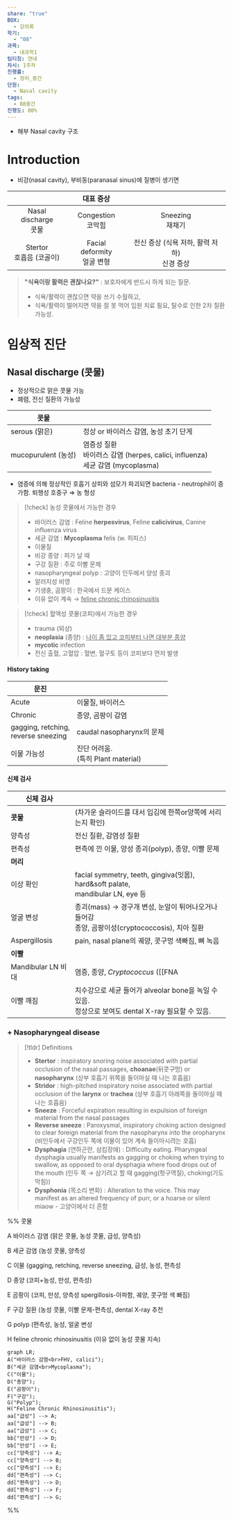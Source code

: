 ```yaml
---
share: "true"
BOX:
  - 강의록
학기:
  - "08"
과목:
  - 내과학1
팀티칭: 연내
차시: 1주차
진행률:
  - 정리_중간
단원:
  - Nasal cavity
tags:
  - 08중간
진행도: 80%
---
```


- 해부 Nasal cavity 구조

# Introduction

- 비강(nasal cavity), 부비동(paranasal sinus)에 질병이 생기면

|                       |           대표 증상           |                               |
| :-------------------: | :-----------------------: | :---------------------------: |
| Nasal discharge<br>콧물 |     Congestion<br>코막힘     |        Sneezing<br>재채기        |
| Stertor<br>호흡음 (코골이)  | Facial deformity<br>얼굴 변형 | 전신 증상 (식욕 저하, 활력 저하)<br>신경 증상 |
> **"식욕이랑 활력은 괜찮나요?"** : 보호자에게 반드시 하게 되는 질문.
> - 식욕/활력이 괜찮으면 약을 쓰기 수월하고,
> - 식욕/활력이 떨어지면 약을 잘 못 먹어 입원 치료 필요, 탈수로 인한 2차 질환 가능성.

# 임상적 진단

## Nasal discharge (콧물)

- 정상적으로 맑은 콧물 가능
- 폐렴, 전신 질환의 가능성

| 콧물                |                                                                     |
| ----------------- | ------------------------------------------------------------------- |
| serous (맑은)       | 정상 or 바이러스 감염, 농성 초기 단게                                             |
| mucopurulent (농성) | 염증성 질환<br>바이러스 감염 (herpes, calici, influenza)<br>세균 감염 (mycoplasma) |

- 염증에 의해 정상적인 호흡기 상피와 섬모가 파괴되면 bacteria - neutrophil이 증가함. 퇴행성 호중구 ⇒ 농 형성


>[!check] 농성 콧물에서 가능한 경우
>- 바이러스 감염 : Feline **herpesvirus**, Feline **calicivirus**, Canine influenza virus
>- 세균 감염 : **Mycoplasma** felis (w. 허피스)
>- 이물질
>- 비강 종양 : 피가 날 때
>- 구강 질환 : 주로 이빨 문제
>- nasopharyngeal polyp : 고양이 인두에서 양성 종괴
>- 알러지성 비영
>- 기생충, 곰팡이 : 한국에서 드문 케이스
>- 이유 없이 계속 → <u>feline chronic rhinosinusitis</u>

>[!check] 혈액성 콧물(코피)에서 가능한 경우
>- trauma (외상)
>- **neoplasia** (종양) : <u>나이 좀 있고 코피부터 나면 대부분 종양</u>
>- **mycotic** infection
>- 전신 출혈, 고혈압 : 혈변, 혈구토 등이 코피보다 먼저 발생

#### History taking

| 문진                                     |                                |
| -------------------------------------- | ------------------------------ |
| Acute                                  | 이물질, 바이러스                      |
| Chronic                                | 종양, 곰팡이 감염                     |
| gagging, retching,<br>reverse sneezing | caudal nasopharynx의 문제         |
| 이물 가능성                                 | 진단 어려움.<br>(특히 Plant material) |

#### 신체 검사

| 신체 검사            |                                                                                |
| ---------------- | ------------------------------------------------------------------------------ |
| **콧물**           | (차가운 슬라이드를 대서 입김에 한쪽or양쪽에 서리는지 확인)                                             |
| 양측성              | 전신 질환, 감염성 질환                                                                  |
| 편측성              | 편측에 낀 이물, 양성 종괴(polyp), 종양, 이빨 문제                                              |
| **머리**           |                                                                                |
| 이상 확인            | facial symmetry, teeth, gingiva(잇몸), hard&soft palate,<br>mandibular LN, eye 등 |
| 얼굴 변성            | 종괴(mass) → 경구개 변성, 눈알이 튀어나오거나 들어감<br>종양, 곰팡이성(cryptococcosis), 치아 질환           |
| Aspergillosis    | pain, nasal plane의 궤양, 콧구멍 색빠짐, 뼈 녹음                                           |
| **이빨**           |                                                                                |
| Mandibular LN 비대 | 염증, 종양, *Cryptococcus* ([[FNA|FNA]]로 확인)                                           |
| 이빨 깨짐            | 치수강으로 세균 들어가 alveolar bone을 녹일 수 있음.<br>정상으로 보여도 dental X-ray 필요할 수 있음.        |

### + Nasopharyngeal disease


>[!tldr] Definitions
>- **Stertor** : inspiratory snoring noise associated with partial occlusion of the nasal passages, **choanae**(뒤콧구멍) or **nasopharynx** (상부 호흡기 위쪽을 들이마실 때 나는 호흡음)
>- **Stridor** : high-pitched inspiratory noise associated with partial occlusion of the **larynx** or **trachea** (상부 호흡기 아래쪽을 들이마실 때 나는 호흡음)
>- **Sneeze** : Forceful expiration resulting in expulsion of foreign material from the nasal passages
>- **Reverse sneeze** : Paroxysmal, inspiratory choking action designed to clear foreign material from the nasopharynx into the oropharynx (비인두에서 구강인두 쪽에 이물이 있어 계속 들이마시려는 호흡)
>- **Dysphagia** (연하곤란, 삼킴장애) : Difficulty eating. Pharyngeal dysphagia usually manifests as gagging or choking when trying to swallow, as opposed to oral dysphagia where food drops out of the mouth (인두 쪽 → 삼기려고 할 때 gagging(헛구역질), choking(기도막힘))
>- **Dysphonia** (목소리 변화) : Alteration to the voice. This may manifest as an altered frequency of purr, or a hoarse or silent miaow - 고양이에서 더 흔함


%%
콧물

A 바이러스 감염 (맑은 콧물, 농성 콧물, 급성, 양측성)

B 세균 감염 (농성 콧물, 양측성

C 이물 (gagging, retching, reverse sneezing, 급성, 농성, 편측성

D 종양 (코피+농성, 만성, 편측성)

E 곰팡이 (코피, 만성, 양측성 spergillosis-아파함, 궤양, 콧구멍 색 빠짐)

F 구강 질환 (농성 콧물, 이빨 문제-편측성, dental X-ray 추천

G polyp (편측성, 농성, 얼굴 변성

H feline chronic rhinosinusitis (이유 없이 농성 콧물 지속)


```mermaid
graph LR;
A("바이러스 감염<br>FHV, calici");
B("세균 감염<br>Mycoplasma");
C("이물");
D("종양");
E("곰팡이");
F("구강");
G("Polyp");
H("Feline Chronic Rhinosinusitis");
aa["급성"] --> A;
aa["급성"] --> B;
aa["급성"] --> C;
bb["만성"] --> D;
bb["만성"] --> E;
cc["양측성"] --> A;
cc["양측성"] --> B;
cc["양측성"] --> E;
dd["편측성"] --> C;
dd["편측성"] --> D;
dd["편측성"] --> F;
dd["편측성"] --> G;
```

%%